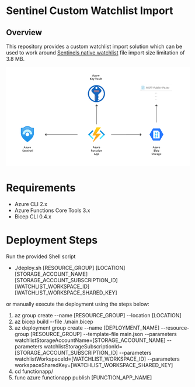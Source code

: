 # Sentinel Custom Watchlist Import

## Overview
This repository provides a custom watchlist import solution which can be used to work around [Sentinels native watchlist](https://docs.microsoft.com/en-us/azure/sentinel/watchlists#create-a-new-watchlist) file import size limitation of 3.8 MB.

![Solution Overview](images/solution-overview.png)

# Requirements
- Azure CLI 2.x
- Azure Functions Core Tools 3.x
- Bicep CLI 0.4.x


# Deployment Steps
Run the provided Shell script

- ./deploy.sh [RESOURCE_GROUP] [LOCATION] [STORAGE_ACCOUNT_NAME] [STORAGE_ACCOUNT_SUBSCRIPTION_ID] [WATCHLIST_WORKSPACE_ID] [WATCHLIST_WORKSPACE_SHARED_KEY] 

or manually execute the deployment using the steps below:

1. az group create --name [RESOURCE_GROUP] --location [LOCATION]
2. az bicep build --file .\main.bicep
3. az deployment group create --name [DEPLOYMENT_NAME] --resource-group [RESOURCE_GROUP] --template-file main.json --parameters watchlistStorageAccountName=[STORAGE_ACCOUNT_NAME] --parameters watchlistStorageSubscriptionId=[STORAGE_ACCOUNT_SUBSCRIPTION_ID]  --parameters watchlistWorkspaceId=[WATCHLIST_WORKSPACE_ID] --parameters workspaceSharedKey=[WATCHLIST_WORKSPACE_SHARED_KEY] 
4. cd functionapp/
5. func azure functionapp publish [FUNCTION_APP_NAME]